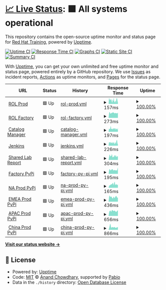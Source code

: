 # [📈 Live Status](https://RedHatTraining.github.io/uptime): <!--live status--> **🟩 All systems operational**

This repository contains the open-source uptime monitor and status page for [Red Hat Training](https://www.redhat.com/en/services/training), powered by [Upptime](https://github.com/upptime/upptime).

[![Uptime CI](https://github.com/RedHatTraining/uptime/workflows/Uptime%20CI/badge.svg)](https://github.com/RedHatTraining/uptime/actions?query=workflow%3A%22Uptime+CI%22)
[![Response Time CI](https://github.com/RedHatTraining/uptime/workflows/Response%20Time%20CI/badge.svg)](https://github.com/RedHatTraining/uptime/actions?query=workflow%3A%22Response+Time+CI%22)
[![Graphs CI](https://github.com/RedHatTraining/uptime/workflows/Graphs%20CI/badge.svg)](https://github.com/RedHatTraining/uptime/actions?query=workflow%3A%22Graphs+CI%22)
[![Static Site CI](https://github.com/RedHatTraining/uptime/workflows/Static%20Site%20CI/badge.svg)](https://github.com/RedHatTraining/uptime/actions?query=workflow%3A%22Static+Site+CI%22)
[![Summary CI](https://github.com/RedHatTraining/uptime/workflows/Summary%20CI/badge.svg)](https://github.com/RedHatTraining/uptime/actions?query=workflow%3A%22Summary+CI%22)

With [Upptime](https://upptime.js.org), you can get your own unlimited and free uptime monitor and status page, powered entirely by a GitHub repository. We use [Issues](https://github.com/RedHatTraining/uptime/issues) as incident reports, [Actions](https://github.com/RedHatTraining/uptime/actions) as uptime monitors, and [Pages](https://RedHatTraining.github.io/uptime) for the status page.

<!--start: status pages-->
<!-- This summary is generated by Upptime (https://github.com/upptime/upptime) -->
<!-- Do not edit this manually, your changes will be overwritten -->
<!-- prettier-ignore -->
| URL | Status | History | Response Time | Uptime |
| --- | ------ | ------- | ------------- | ------ |
| <img alt="" src="https://icons.duckduckgo.com/ip3/rol.redhat.com.ico" height="13"> [ROL Prod](https://rol.redhat.com/rol/app/catalog) | 🟩 Up | [rol-prod.yml](https://github.com/RedHatTraining/uptime/commits/HEAD/history/rol-prod.yml) | <details><summary><img alt="Response time graph" src="./graphs/rol-prod/response-time-week.png" height="20"> 157ms</summary><br><a href="https://RedHatTraining.github.io/uptime/history/rol-prod"><img alt="Response time 157" src="https://img.shields.io/endpoint?url=https%3A%2F%2Fraw.githubusercontent.com%2FRedHatTraining%2Fuptime%2FHEAD%2Fapi%2Frol-prod%2Fresponse-time.json"></a><br><a href="https://RedHatTraining.github.io/uptime/history/rol-prod"><img alt="24-hour response time 56" src="https://img.shields.io/endpoint?url=https%3A%2F%2Fraw.githubusercontent.com%2FRedHatTraining%2Fuptime%2FHEAD%2Fapi%2Frol-prod%2Fresponse-time-day.json"></a><br><a href="https://RedHatTraining.github.io/uptime/history/rol-prod"><img alt="7-day response time 157" src="https://img.shields.io/endpoint?url=https%3A%2F%2Fraw.githubusercontent.com%2FRedHatTraining%2Fuptime%2FHEAD%2Fapi%2Frol-prod%2Fresponse-time-week.json"></a><br><a href="https://RedHatTraining.github.io/uptime/history/rol-prod"><img alt="30-day response time 157" src="https://img.shields.io/endpoint?url=https%3A%2F%2Fraw.githubusercontent.com%2FRedHatTraining%2Fuptime%2FHEAD%2Fapi%2Frol-prod%2Fresponse-time-month.json"></a><br><a href="https://RedHatTraining.github.io/uptime/history/rol-prod"><img alt="1-year response time 157" src="https://img.shields.io/endpoint?url=https%3A%2F%2Fraw.githubusercontent.com%2FRedHatTraining%2Fuptime%2FHEAD%2Fapi%2Frol-prod%2Fresponse-time-year.json"></a></details> | <details><summary><a href="https://RedHatTraining.github.io/uptime/history/rol-prod">100.00%</a></summary><a href="https://RedHatTraining.github.io/uptime/history/rol-prod"><img alt="All-time uptime 100.00%" src="https://img.shields.io/endpoint?url=https%3A%2F%2Fraw.githubusercontent.com%2FRedHatTraining%2Fuptime%2FHEAD%2Fapi%2Frol-prod%2Fuptime.json"></a><br><a href="https://RedHatTraining.github.io/uptime/history/rol-prod"><img alt="24-hour uptime 100.00%" src="https://img.shields.io/endpoint?url=https%3A%2F%2Fraw.githubusercontent.com%2FRedHatTraining%2Fuptime%2FHEAD%2Fapi%2Frol-prod%2Fuptime-day.json"></a><br><a href="https://RedHatTraining.github.io/uptime/history/rol-prod"><img alt="7-day uptime 100.00%" src="https://img.shields.io/endpoint?url=https%3A%2F%2Fraw.githubusercontent.com%2FRedHatTraining%2Fuptime%2FHEAD%2Fapi%2Frol-prod%2Fuptime-week.json"></a><br><a href="https://RedHatTraining.github.io/uptime/history/rol-prod"><img alt="30-day uptime 100.00%" src="https://img.shields.io/endpoint?url=https%3A%2F%2Fraw.githubusercontent.com%2FRedHatTraining%2Fuptime%2FHEAD%2Fapi%2Frol-prod%2Fuptime-month.json"></a><br><a href="https://RedHatTraining.github.io/uptime/history/rol-prod"><img alt="1-year uptime 100.00%" src="https://img.shields.io/endpoint?url=https%3A%2F%2Fraw.githubusercontent.com%2FRedHatTraining%2Fuptime%2FHEAD%2Fapi%2Frol-prod%2Fuptime-year.json"></a></details>
| <img alt="" src="https://icons.duckduckgo.com/ip3/rol-factory.ole.redhat.com.ico" height="13"> [ROL Factory](https://rol-factory.ole.redhat.com/rol/app/) | 🟩 Up | [rol-factory.yml](https://github.com/RedHatTraining/uptime/commits/HEAD/history/rol-factory.yml) | <details><summary><img alt="Response time graph" src="./graphs/rol-factory/response-time-week.png" height="20"> 273ms</summary><br><a href="https://RedHatTraining.github.io/uptime/history/rol-factory"><img alt="Response time 273" src="https://img.shields.io/endpoint?url=https%3A%2F%2Fraw.githubusercontent.com%2FRedHatTraining%2Fuptime%2FHEAD%2Fapi%2Frol-factory%2Fresponse-time.json"></a><br><a href="https://RedHatTraining.github.io/uptime/history/rol-factory"><img alt="24-hour response time 269" src="https://img.shields.io/endpoint?url=https%3A%2F%2Fraw.githubusercontent.com%2FRedHatTraining%2Fuptime%2FHEAD%2Fapi%2Frol-factory%2Fresponse-time-day.json"></a><br><a href="https://RedHatTraining.github.io/uptime/history/rol-factory"><img alt="7-day response time 273" src="https://img.shields.io/endpoint?url=https%3A%2F%2Fraw.githubusercontent.com%2FRedHatTraining%2Fuptime%2FHEAD%2Fapi%2Frol-factory%2Fresponse-time-week.json"></a><br><a href="https://RedHatTraining.github.io/uptime/history/rol-factory"><img alt="30-day response time 273" src="https://img.shields.io/endpoint?url=https%3A%2F%2Fraw.githubusercontent.com%2FRedHatTraining%2Fuptime%2FHEAD%2Fapi%2Frol-factory%2Fresponse-time-month.json"></a><br><a href="https://RedHatTraining.github.io/uptime/history/rol-factory"><img alt="1-year response time 273" src="https://img.shields.io/endpoint?url=https%3A%2F%2Fraw.githubusercontent.com%2FRedHatTraining%2Fuptime%2FHEAD%2Fapi%2Frol-factory%2Fresponse-time-year.json"></a></details> | <details><summary><a href="https://RedHatTraining.github.io/uptime/history/rol-factory">100.00%</a></summary><a href="https://RedHatTraining.github.io/uptime/history/rol-factory"><img alt="All-time uptime 100.00%" src="https://img.shields.io/endpoint?url=https%3A%2F%2Fraw.githubusercontent.com%2FRedHatTraining%2Fuptime%2FHEAD%2Fapi%2Frol-factory%2Fuptime.json"></a><br><a href="https://RedHatTraining.github.io/uptime/history/rol-factory"><img alt="24-hour uptime 100.00%" src="https://img.shields.io/endpoint?url=https%3A%2F%2Fraw.githubusercontent.com%2FRedHatTraining%2Fuptime%2FHEAD%2Fapi%2Frol-factory%2Fuptime-day.json"></a><br><a href="https://RedHatTraining.github.io/uptime/history/rol-factory"><img alt="7-day uptime 100.00%" src="https://img.shields.io/endpoint?url=https%3A%2F%2Fraw.githubusercontent.com%2FRedHatTraining%2Fuptime%2FHEAD%2Fapi%2Frol-factory%2Fuptime-week.json"></a><br><a href="https://RedHatTraining.github.io/uptime/history/rol-factory"><img alt="30-day uptime 100.00%" src="https://img.shields.io/endpoint?url=https%3A%2F%2Fraw.githubusercontent.com%2FRedHatTraining%2Fuptime%2FHEAD%2Fapi%2Frol-factory%2Fuptime-month.json"></a><br><a href="https://RedHatTraining.github.io/uptime/history/rol-factory"><img alt="1-year uptime 100.00%" src="https://img.shields.io/endpoint?url=https%3A%2F%2Fraw.githubusercontent.com%2FRedHatTraining%2Fuptime%2FHEAD%2Fapi%2Frol-factory%2Fuptime-year.json"></a></details>
| <img alt="" src="https://icons.duckduckgo.com/ip3/cm.apps.tools-na150.prod.ole.redhat.com.ico" height="13"> [Catalog Manager](https://cm.apps.tools-na150.prod.ole.redhat.com/) | 🟩 Up | [catalog-manager.yml](https://github.com/RedHatTraining/uptime/commits/HEAD/history/catalog-manager.yml) | <details><summary><img alt="Response time graph" src="./graphs/catalog-manager/response-time-week.png" height="20"> 197ms</summary><br><a href="https://RedHatTraining.github.io/uptime/history/catalog-manager"><img alt="Response time 197" src="https://img.shields.io/endpoint?url=https%3A%2F%2Fraw.githubusercontent.com%2FRedHatTraining%2Fuptime%2FHEAD%2Fapi%2Fcatalog-manager%2Fresponse-time.json"></a><br><a href="https://RedHatTraining.github.io/uptime/history/catalog-manager"><img alt="24-hour response time 297" src="https://img.shields.io/endpoint?url=https%3A%2F%2Fraw.githubusercontent.com%2FRedHatTraining%2Fuptime%2FHEAD%2Fapi%2Fcatalog-manager%2Fresponse-time-day.json"></a><br><a href="https://RedHatTraining.github.io/uptime/history/catalog-manager"><img alt="7-day response time 197" src="https://img.shields.io/endpoint?url=https%3A%2F%2Fraw.githubusercontent.com%2FRedHatTraining%2Fuptime%2FHEAD%2Fapi%2Fcatalog-manager%2Fresponse-time-week.json"></a><br><a href="https://RedHatTraining.github.io/uptime/history/catalog-manager"><img alt="30-day response time 197" src="https://img.shields.io/endpoint?url=https%3A%2F%2Fraw.githubusercontent.com%2FRedHatTraining%2Fuptime%2FHEAD%2Fapi%2Fcatalog-manager%2Fresponse-time-month.json"></a><br><a href="https://RedHatTraining.github.io/uptime/history/catalog-manager"><img alt="1-year response time 197" src="https://img.shields.io/endpoint?url=https%3A%2F%2Fraw.githubusercontent.com%2FRedHatTraining%2Fuptime%2FHEAD%2Fapi%2Fcatalog-manager%2Fresponse-time-year.json"></a></details> | <details><summary><a href="https://RedHatTraining.github.io/uptime/history/catalog-manager">100.00%</a></summary><a href="https://RedHatTraining.github.io/uptime/history/catalog-manager"><img alt="All-time uptime 100.00%" src="https://img.shields.io/endpoint?url=https%3A%2F%2Fraw.githubusercontent.com%2FRedHatTraining%2Fuptime%2FHEAD%2Fapi%2Fcatalog-manager%2Fuptime.json"></a><br><a href="https://RedHatTraining.github.io/uptime/history/catalog-manager"><img alt="24-hour uptime 100.00%" src="https://img.shields.io/endpoint?url=https%3A%2F%2Fraw.githubusercontent.com%2FRedHatTraining%2Fuptime%2FHEAD%2Fapi%2Fcatalog-manager%2Fuptime-day.json"></a><br><a href="https://RedHatTraining.github.io/uptime/history/catalog-manager"><img alt="7-day uptime 100.00%" src="https://img.shields.io/endpoint?url=https%3A%2F%2Fraw.githubusercontent.com%2FRedHatTraining%2Fuptime%2FHEAD%2Fapi%2Fcatalog-manager%2Fuptime-week.json"></a><br><a href="https://RedHatTraining.github.io/uptime/history/catalog-manager"><img alt="30-day uptime 100.00%" src="https://img.shields.io/endpoint?url=https%3A%2F%2Fraw.githubusercontent.com%2FRedHatTraining%2Fuptime%2FHEAD%2Fapi%2Fcatalog-manager%2Fuptime-month.json"></a><br><a href="https://RedHatTraining.github.io/uptime/history/catalog-manager"><img alt="1-year uptime 100.00%" src="https://img.shields.io/endpoint?url=https%3A%2F%2Fraw.githubusercontent.com%2FRedHatTraining%2Fuptime%2FHEAD%2Fapi%2Fcatalog-manager%2Fuptime-year.json"></a></details>
| <img alt="" src="https://icons.duckduckgo.com/ip3/jenkins.prod.nextcle.com.ico" height="13"> [Jenkins](https://jenkins.prod.nextcle.com) | 🟩 Up | [jenkins.yml](https://github.com/RedHatTraining/uptime/commits/HEAD/history/jenkins.yml) | <details><summary><img alt="Response time graph" src="./graphs/jenkins/response-time-week.png" height="20"> 226ms</summary><br><a href="https://RedHatTraining.github.io/uptime/history/jenkins"><img alt="Response time 226" src="https://img.shields.io/endpoint?url=https%3A%2F%2Fraw.githubusercontent.com%2FRedHatTraining%2Fuptime%2FHEAD%2Fapi%2Fjenkins%2Fresponse-time.json"></a><br><a href="https://RedHatTraining.github.io/uptime/history/jenkins"><img alt="24-hour response time 128" src="https://img.shields.io/endpoint?url=https%3A%2F%2Fraw.githubusercontent.com%2FRedHatTraining%2Fuptime%2FHEAD%2Fapi%2Fjenkins%2Fresponse-time-day.json"></a><br><a href="https://RedHatTraining.github.io/uptime/history/jenkins"><img alt="7-day response time 226" src="https://img.shields.io/endpoint?url=https%3A%2F%2Fraw.githubusercontent.com%2FRedHatTraining%2Fuptime%2FHEAD%2Fapi%2Fjenkins%2Fresponse-time-week.json"></a><br><a href="https://RedHatTraining.github.io/uptime/history/jenkins"><img alt="30-day response time 226" src="https://img.shields.io/endpoint?url=https%3A%2F%2Fraw.githubusercontent.com%2FRedHatTraining%2Fuptime%2FHEAD%2Fapi%2Fjenkins%2Fresponse-time-month.json"></a><br><a href="https://RedHatTraining.github.io/uptime/history/jenkins"><img alt="1-year response time 226" src="https://img.shields.io/endpoint?url=https%3A%2F%2Fraw.githubusercontent.com%2FRedHatTraining%2Fuptime%2FHEAD%2Fapi%2Fjenkins%2Fresponse-time-year.json"></a></details> | <details><summary><a href="https://RedHatTraining.github.io/uptime/history/jenkins">100.00%</a></summary><a href="https://RedHatTraining.github.io/uptime/history/jenkins"><img alt="All-time uptime 100.00%" src="https://img.shields.io/endpoint?url=https%3A%2F%2Fraw.githubusercontent.com%2FRedHatTraining%2Fuptime%2FHEAD%2Fapi%2Fjenkins%2Fuptime.json"></a><br><a href="https://RedHatTraining.github.io/uptime/history/jenkins"><img alt="24-hour uptime 100.00%" src="https://img.shields.io/endpoint?url=https%3A%2F%2Fraw.githubusercontent.com%2FRedHatTraining%2Fuptime%2FHEAD%2Fapi%2Fjenkins%2Fuptime-day.json"></a><br><a href="https://RedHatTraining.github.io/uptime/history/jenkins"><img alt="7-day uptime 100.00%" src="https://img.shields.io/endpoint?url=https%3A%2F%2Fraw.githubusercontent.com%2FRedHatTraining%2Fuptime%2FHEAD%2Fapi%2Fjenkins%2Fuptime-week.json"></a><br><a href="https://RedHatTraining.github.io/uptime/history/jenkins"><img alt="30-day uptime 100.00%" src="https://img.shields.io/endpoint?url=https%3A%2F%2Fraw.githubusercontent.com%2FRedHatTraining%2Fuptime%2FHEAD%2Fapi%2Fjenkins%2Fuptime-month.json"></a><br><a href="https://RedHatTraining.github.io/uptime/history/jenkins"><img alt="1-year uptime 100.00%" src="https://img.shields.io/endpoint?url=https%3A%2F%2Fraw.githubusercontent.com%2FRedHatTraining%2Fuptime%2FHEAD%2Fapi%2Fjenkins%2Fuptime-year.json"></a></details>
| <img alt="" src="https://icons.duckduckgo.com/ip3/labs.dle.ole.redhat.com.ico" height="13"> [Shared Lab Report](https://labs.dle.ole.redhat.com) | 🟩 Up | [shared-lab-report.yml](https://github.com/RedHatTraining/uptime/commits/HEAD/history/shared-lab-report.yml) | <details><summary><img alt="Response time graph" src="./graphs/shared-lab-report/response-time-week.png" height="20"> 304ms</summary><br><a href="https://RedHatTraining.github.io/uptime/history/shared-lab-report"><img alt="Response time 304" src="https://img.shields.io/endpoint?url=https%3A%2F%2Fraw.githubusercontent.com%2FRedHatTraining%2Fuptime%2FHEAD%2Fapi%2Fshared-lab-report%2Fresponse-time.json"></a><br><a href="https://RedHatTraining.github.io/uptime/history/shared-lab-report"><img alt="24-hour response time 424" src="https://img.shields.io/endpoint?url=https%3A%2F%2Fraw.githubusercontent.com%2FRedHatTraining%2Fuptime%2FHEAD%2Fapi%2Fshared-lab-report%2Fresponse-time-day.json"></a><br><a href="https://RedHatTraining.github.io/uptime/history/shared-lab-report"><img alt="7-day response time 304" src="https://img.shields.io/endpoint?url=https%3A%2F%2Fraw.githubusercontent.com%2FRedHatTraining%2Fuptime%2FHEAD%2Fapi%2Fshared-lab-report%2Fresponse-time-week.json"></a><br><a href="https://RedHatTraining.github.io/uptime/history/shared-lab-report"><img alt="30-day response time 304" src="https://img.shields.io/endpoint?url=https%3A%2F%2Fraw.githubusercontent.com%2FRedHatTraining%2Fuptime%2FHEAD%2Fapi%2Fshared-lab-report%2Fresponse-time-month.json"></a><br><a href="https://RedHatTraining.github.io/uptime/history/shared-lab-report"><img alt="1-year response time 304" src="https://img.shields.io/endpoint?url=https%3A%2F%2Fraw.githubusercontent.com%2FRedHatTraining%2Fuptime%2FHEAD%2Fapi%2Fshared-lab-report%2Fresponse-time-year.json"></a></details> | <details><summary><a href="https://RedHatTraining.github.io/uptime/history/shared-lab-report">100.00%</a></summary><a href="https://RedHatTraining.github.io/uptime/history/shared-lab-report"><img alt="All-time uptime 100.00%" src="https://img.shields.io/endpoint?url=https%3A%2F%2Fraw.githubusercontent.com%2FRedHatTraining%2Fuptime%2FHEAD%2Fapi%2Fshared-lab-report%2Fuptime.json"></a><br><a href="https://RedHatTraining.github.io/uptime/history/shared-lab-report"><img alt="24-hour uptime 100.00%" src="https://img.shields.io/endpoint?url=https%3A%2F%2Fraw.githubusercontent.com%2FRedHatTraining%2Fuptime%2FHEAD%2Fapi%2Fshared-lab-report%2Fuptime-day.json"></a><br><a href="https://RedHatTraining.github.io/uptime/history/shared-lab-report"><img alt="7-day uptime 100.00%" src="https://img.shields.io/endpoint?url=https%3A%2F%2Fraw.githubusercontent.com%2FRedHatTraining%2Fuptime%2FHEAD%2Fapi%2Fshared-lab-report%2Fuptime-week.json"></a><br><a href="https://RedHatTraining.github.io/uptime/history/shared-lab-report"><img alt="30-day uptime 100.00%" src="https://img.shields.io/endpoint?url=https%3A%2F%2Fraw.githubusercontent.com%2FRedHatTraining%2Fuptime%2FHEAD%2Fapi%2Fshared-lab-report%2Fuptime-month.json"></a><br><a href="https://RedHatTraining.github.io/uptime/history/shared-lab-report"><img alt="1-year uptime 100.00%" src="https://img.shields.io/endpoint?url=https%3A%2F%2Fraw.githubusercontent.com%2FRedHatTraining%2Fuptime%2FHEAD%2Fapi%2Fshared-lab-report%2Fuptime-year.json"></a></details>
| <img alt="" src="https://icons.duckduckgo.com/ip3/pypi.apps.tools-na100.dev.ole.redhat.com.ico" height="13"> [Factory PyPi](https://pypi.apps.tools-na100.dev.ole.redhat.com) | 🟩 Up | [factory-py-pi.yml](https://github.com/RedHatTraining/uptime/commits/HEAD/history/factory-py-pi.yml) | <details><summary><img alt="Response time graph" src="./graphs/factory-py-pi/response-time-week.png" height="20"> 195ms</summary><br><a href="https://RedHatTraining.github.io/uptime/history/factory-py-pi"><img alt="Response time 195" src="https://img.shields.io/endpoint?url=https%3A%2F%2Fraw.githubusercontent.com%2FRedHatTraining%2Fuptime%2FHEAD%2Fapi%2Ffactory-py-pi%2Fresponse-time.json"></a><br><a href="https://RedHatTraining.github.io/uptime/history/factory-py-pi"><img alt="24-hour response time 187" src="https://img.shields.io/endpoint?url=https%3A%2F%2Fraw.githubusercontent.com%2FRedHatTraining%2Fuptime%2FHEAD%2Fapi%2Ffactory-py-pi%2Fresponse-time-day.json"></a><br><a href="https://RedHatTraining.github.io/uptime/history/factory-py-pi"><img alt="7-day response time 195" src="https://img.shields.io/endpoint?url=https%3A%2F%2Fraw.githubusercontent.com%2FRedHatTraining%2Fuptime%2FHEAD%2Fapi%2Ffactory-py-pi%2Fresponse-time-week.json"></a><br><a href="https://RedHatTraining.github.io/uptime/history/factory-py-pi"><img alt="30-day response time 195" src="https://img.shields.io/endpoint?url=https%3A%2F%2Fraw.githubusercontent.com%2FRedHatTraining%2Fuptime%2FHEAD%2Fapi%2Ffactory-py-pi%2Fresponse-time-month.json"></a><br><a href="https://RedHatTraining.github.io/uptime/history/factory-py-pi"><img alt="1-year response time 195" src="https://img.shields.io/endpoint?url=https%3A%2F%2Fraw.githubusercontent.com%2FRedHatTraining%2Fuptime%2FHEAD%2Fapi%2Ffactory-py-pi%2Fresponse-time-year.json"></a></details> | <details><summary><a href="https://RedHatTraining.github.io/uptime/history/factory-py-pi">100.00%</a></summary><a href="https://RedHatTraining.github.io/uptime/history/factory-py-pi"><img alt="All-time uptime 100.00%" src="https://img.shields.io/endpoint?url=https%3A%2F%2Fraw.githubusercontent.com%2FRedHatTraining%2Fuptime%2FHEAD%2Fapi%2Ffactory-py-pi%2Fuptime.json"></a><br><a href="https://RedHatTraining.github.io/uptime/history/factory-py-pi"><img alt="24-hour uptime 100.00%" src="https://img.shields.io/endpoint?url=https%3A%2F%2Fraw.githubusercontent.com%2FRedHatTraining%2Fuptime%2FHEAD%2Fapi%2Ffactory-py-pi%2Fuptime-day.json"></a><br><a href="https://RedHatTraining.github.io/uptime/history/factory-py-pi"><img alt="7-day uptime 100.00%" src="https://img.shields.io/endpoint?url=https%3A%2F%2Fraw.githubusercontent.com%2FRedHatTraining%2Fuptime%2FHEAD%2Fapi%2Ffactory-py-pi%2Fuptime-week.json"></a><br><a href="https://RedHatTraining.github.io/uptime/history/factory-py-pi"><img alt="30-day uptime 100.00%" src="https://img.shields.io/endpoint?url=https%3A%2F%2Fraw.githubusercontent.com%2FRedHatTraining%2Fuptime%2FHEAD%2Fapi%2Ffactory-py-pi%2Fuptime-month.json"></a><br><a href="https://RedHatTraining.github.io/uptime/history/factory-py-pi"><img alt="1-year uptime 100.00%" src="https://img.shields.io/endpoint?url=https%3A%2F%2Fraw.githubusercontent.com%2FRedHatTraining%2Fuptime%2FHEAD%2Fapi%2Ffactory-py-pi%2Fuptime-year.json"></a></details>
| <img alt="" src="https://icons.duckduckgo.com/ip3/pypi.apps.tools-na150.prod.ole.redhat.com.ico" height="13"> [NA Prod PyPi](https://pypi.apps.tools-na150.prod.ole.redhat.com) | 🟩 Up | [na-prod-py-pi.yml](https://github.com/RedHatTraining/uptime/commits/HEAD/history/na-prod-py-pi.yml) | <details><summary><img alt="Response time graph" src="./graphs/na-prod-py-pi/response-time-week.png" height="20"> 165ms</summary><br><a href="https://RedHatTraining.github.io/uptime/history/na-prod-py-pi"><img alt="Response time 165" src="https://img.shields.io/endpoint?url=https%3A%2F%2Fraw.githubusercontent.com%2FRedHatTraining%2Fuptime%2FHEAD%2Fapi%2Fna-prod-py-pi%2Fresponse-time.json"></a><br><a href="https://RedHatTraining.github.io/uptime/history/na-prod-py-pi"><img alt="24-hour response time 189" src="https://img.shields.io/endpoint?url=https%3A%2F%2Fraw.githubusercontent.com%2FRedHatTraining%2Fuptime%2FHEAD%2Fapi%2Fna-prod-py-pi%2Fresponse-time-day.json"></a><br><a href="https://RedHatTraining.github.io/uptime/history/na-prod-py-pi"><img alt="7-day response time 165" src="https://img.shields.io/endpoint?url=https%3A%2F%2Fraw.githubusercontent.com%2FRedHatTraining%2Fuptime%2FHEAD%2Fapi%2Fna-prod-py-pi%2Fresponse-time-week.json"></a><br><a href="https://RedHatTraining.github.io/uptime/history/na-prod-py-pi"><img alt="30-day response time 165" src="https://img.shields.io/endpoint?url=https%3A%2F%2Fraw.githubusercontent.com%2FRedHatTraining%2Fuptime%2FHEAD%2Fapi%2Fna-prod-py-pi%2Fresponse-time-month.json"></a><br><a href="https://RedHatTraining.github.io/uptime/history/na-prod-py-pi"><img alt="1-year response time 165" src="https://img.shields.io/endpoint?url=https%3A%2F%2Fraw.githubusercontent.com%2FRedHatTraining%2Fuptime%2FHEAD%2Fapi%2Fna-prod-py-pi%2Fresponse-time-year.json"></a></details> | <details><summary><a href="https://RedHatTraining.github.io/uptime/history/na-prod-py-pi">100.00%</a></summary><a href="https://RedHatTraining.github.io/uptime/history/na-prod-py-pi"><img alt="All-time uptime 100.00%" src="https://img.shields.io/endpoint?url=https%3A%2F%2Fraw.githubusercontent.com%2FRedHatTraining%2Fuptime%2FHEAD%2Fapi%2Fna-prod-py-pi%2Fuptime.json"></a><br><a href="https://RedHatTraining.github.io/uptime/history/na-prod-py-pi"><img alt="24-hour uptime 100.00%" src="https://img.shields.io/endpoint?url=https%3A%2F%2Fraw.githubusercontent.com%2FRedHatTraining%2Fuptime%2FHEAD%2Fapi%2Fna-prod-py-pi%2Fuptime-day.json"></a><br><a href="https://RedHatTraining.github.io/uptime/history/na-prod-py-pi"><img alt="7-day uptime 100.00%" src="https://img.shields.io/endpoint?url=https%3A%2F%2Fraw.githubusercontent.com%2FRedHatTraining%2Fuptime%2FHEAD%2Fapi%2Fna-prod-py-pi%2Fuptime-week.json"></a><br><a href="https://RedHatTraining.github.io/uptime/history/na-prod-py-pi"><img alt="30-day uptime 100.00%" src="https://img.shields.io/endpoint?url=https%3A%2F%2Fraw.githubusercontent.com%2FRedHatTraining%2Fuptime%2FHEAD%2Fapi%2Fna-prod-py-pi%2Fuptime-month.json"></a><br><a href="https://RedHatTraining.github.io/uptime/history/na-prod-py-pi"><img alt="1-year uptime 100.00%" src="https://img.shields.io/endpoint?url=https%3A%2F%2Fraw.githubusercontent.com%2FRedHatTraining%2Fuptime%2FHEAD%2Fapi%2Fna-prod-py-pi%2Fuptime-year.json"></a></details>
| <img alt="" src="https://icons.duckduckgo.com/ip3/pypi.apps.tools-emea160.prod.ole.redhat.com.ico" height="13"> [EMEA Prod PyPi](https://pypi.apps.tools-emea160.prod.ole.redhat.com) | 🟩 Up | [emea-prod-py-pi.yml](https://github.com/RedHatTraining/uptime/commits/HEAD/history/emea-prod-py-pi.yml) | <details><summary><img alt="Response time graph" src="./graphs/emea-prod-py-pi/response-time-week.png" height="20"> 436ms</summary><br><a href="https://RedHatTraining.github.io/uptime/history/emea-prod-py-pi"><img alt="Response time 436" src="https://img.shields.io/endpoint?url=https%3A%2F%2Fraw.githubusercontent.com%2FRedHatTraining%2Fuptime%2FHEAD%2Fapi%2Femea-prod-py-pi%2Fresponse-time.json"></a><br><a href="https://RedHatTraining.github.io/uptime/history/emea-prod-py-pi"><img alt="24-hour response time 423" src="https://img.shields.io/endpoint?url=https%3A%2F%2Fraw.githubusercontent.com%2FRedHatTraining%2Fuptime%2FHEAD%2Fapi%2Femea-prod-py-pi%2Fresponse-time-day.json"></a><br><a href="https://RedHatTraining.github.io/uptime/history/emea-prod-py-pi"><img alt="7-day response time 436" src="https://img.shields.io/endpoint?url=https%3A%2F%2Fraw.githubusercontent.com%2FRedHatTraining%2Fuptime%2FHEAD%2Fapi%2Femea-prod-py-pi%2Fresponse-time-week.json"></a><br><a href="https://RedHatTraining.github.io/uptime/history/emea-prod-py-pi"><img alt="30-day response time 436" src="https://img.shields.io/endpoint?url=https%3A%2F%2Fraw.githubusercontent.com%2FRedHatTraining%2Fuptime%2FHEAD%2Fapi%2Femea-prod-py-pi%2Fresponse-time-month.json"></a><br><a href="https://RedHatTraining.github.io/uptime/history/emea-prod-py-pi"><img alt="1-year response time 436" src="https://img.shields.io/endpoint?url=https%3A%2F%2Fraw.githubusercontent.com%2FRedHatTraining%2Fuptime%2FHEAD%2Fapi%2Femea-prod-py-pi%2Fresponse-time-year.json"></a></details> | <details><summary><a href="https://RedHatTraining.github.io/uptime/history/emea-prod-py-pi">100.00%</a></summary><a href="https://RedHatTraining.github.io/uptime/history/emea-prod-py-pi"><img alt="All-time uptime 100.00%" src="https://img.shields.io/endpoint?url=https%3A%2F%2Fraw.githubusercontent.com%2FRedHatTraining%2Fuptime%2FHEAD%2Fapi%2Femea-prod-py-pi%2Fuptime.json"></a><br><a href="https://RedHatTraining.github.io/uptime/history/emea-prod-py-pi"><img alt="24-hour uptime 100.00%" src="https://img.shields.io/endpoint?url=https%3A%2F%2Fraw.githubusercontent.com%2FRedHatTraining%2Fuptime%2FHEAD%2Fapi%2Femea-prod-py-pi%2Fuptime-day.json"></a><br><a href="https://RedHatTraining.github.io/uptime/history/emea-prod-py-pi"><img alt="7-day uptime 100.00%" src="https://img.shields.io/endpoint?url=https%3A%2F%2Fraw.githubusercontent.com%2FRedHatTraining%2Fuptime%2FHEAD%2Fapi%2Femea-prod-py-pi%2Fuptime-week.json"></a><br><a href="https://RedHatTraining.github.io/uptime/history/emea-prod-py-pi"><img alt="30-day uptime 100.00%" src="https://img.shields.io/endpoint?url=https%3A%2F%2Fraw.githubusercontent.com%2FRedHatTraining%2Fuptime%2FHEAD%2Fapi%2Femea-prod-py-pi%2Fuptime-month.json"></a><br><a href="https://RedHatTraining.github.io/uptime/history/emea-prod-py-pi"><img alt="1-year uptime 100.00%" src="https://img.shields.io/endpoint?url=https%3A%2F%2Fraw.githubusercontent.com%2FRedHatTraining%2Fuptime%2FHEAD%2Fapi%2Femea-prod-py-pi%2Fuptime-year.json"></a></details>
| <img alt="" src="https://icons.duckduckgo.com/ip3/pypi.apps.tools-apac150.prod.ole.redhat.com.ico" height="13"> [APAC Prod PyPi](https://pypi.apps.tools-apac150.prod.ole.redhat.com) | 🟩 Up | [apac-prod-py-pi.yml](https://github.com/RedHatTraining/uptime/commits/HEAD/history/apac-prod-py-pi.yml) | <details><summary><img alt="Response time graph" src="./graphs/apac-prod-py-pi/response-time-week.png" height="20"> 656ms</summary><br><a href="https://RedHatTraining.github.io/uptime/history/apac-prod-py-pi"><img alt="Response time 656" src="https://img.shields.io/endpoint?url=https%3A%2F%2Fraw.githubusercontent.com%2FRedHatTraining%2Fuptime%2FHEAD%2Fapi%2Fapac-prod-py-pi%2Fresponse-time.json"></a><br><a href="https://RedHatTraining.github.io/uptime/history/apac-prod-py-pi"><img alt="24-hour response time 982" src="https://img.shields.io/endpoint?url=https%3A%2F%2Fraw.githubusercontent.com%2FRedHatTraining%2Fuptime%2FHEAD%2Fapi%2Fapac-prod-py-pi%2Fresponse-time-day.json"></a><br><a href="https://RedHatTraining.github.io/uptime/history/apac-prod-py-pi"><img alt="7-day response time 656" src="https://img.shields.io/endpoint?url=https%3A%2F%2Fraw.githubusercontent.com%2FRedHatTraining%2Fuptime%2FHEAD%2Fapi%2Fapac-prod-py-pi%2Fresponse-time-week.json"></a><br><a href="https://RedHatTraining.github.io/uptime/history/apac-prod-py-pi"><img alt="30-day response time 656" src="https://img.shields.io/endpoint?url=https%3A%2F%2Fraw.githubusercontent.com%2FRedHatTraining%2Fuptime%2FHEAD%2Fapi%2Fapac-prod-py-pi%2Fresponse-time-month.json"></a><br><a href="https://RedHatTraining.github.io/uptime/history/apac-prod-py-pi"><img alt="1-year response time 656" src="https://img.shields.io/endpoint?url=https%3A%2F%2Fraw.githubusercontent.com%2FRedHatTraining%2Fuptime%2FHEAD%2Fapi%2Fapac-prod-py-pi%2Fresponse-time-year.json"></a></details> | <details><summary><a href="https://RedHatTraining.github.io/uptime/history/apac-prod-py-pi">100.00%</a></summary><a href="https://RedHatTraining.github.io/uptime/history/apac-prod-py-pi"><img alt="All-time uptime 100.00%" src="https://img.shields.io/endpoint?url=https%3A%2F%2Fraw.githubusercontent.com%2FRedHatTraining%2Fuptime%2FHEAD%2Fapi%2Fapac-prod-py-pi%2Fuptime.json"></a><br><a href="https://RedHatTraining.github.io/uptime/history/apac-prod-py-pi"><img alt="24-hour uptime 100.00%" src="https://img.shields.io/endpoint?url=https%3A%2F%2Fraw.githubusercontent.com%2FRedHatTraining%2Fuptime%2FHEAD%2Fapi%2Fapac-prod-py-pi%2Fuptime-day.json"></a><br><a href="https://RedHatTraining.github.io/uptime/history/apac-prod-py-pi"><img alt="7-day uptime 100.00%" src="https://img.shields.io/endpoint?url=https%3A%2F%2Fraw.githubusercontent.com%2FRedHatTraining%2Fuptime%2FHEAD%2Fapi%2Fapac-prod-py-pi%2Fuptime-week.json"></a><br><a href="https://RedHatTraining.github.io/uptime/history/apac-prod-py-pi"><img alt="30-day uptime 100.00%" src="https://img.shields.io/endpoint?url=https%3A%2F%2Fraw.githubusercontent.com%2FRedHatTraining%2Fuptime%2FHEAD%2Fapi%2Fapac-prod-py-pi%2Fuptime-month.json"></a><br><a href="https://RedHatTraining.github.io/uptime/history/apac-prod-py-pi"><img alt="1-year uptime 100.00%" src="https://img.shields.io/endpoint?url=https%3A%2F%2Fraw.githubusercontent.com%2FRedHatTraining%2Fuptime%2FHEAD%2Fapi%2Fapac-prod-py-pi%2Fuptime-year.json"></a></details>
| <img alt="" src="https://icons.duckduckgo.com/ip3/pypi.apps.tools-apac152.prod.ole.redhat.com.ico" height="13"> [China Prod PyPi](https://pypi.apps.tools-apac152.prod.ole.redhat.com) | 🟩 Up | [china-prod-py-pi.yml](https://github.com/RedHatTraining/uptime/commits/HEAD/history/china-prod-py-pi.yml) | <details><summary><img alt="Response time graph" src="./graphs/china-prod-py-pi/response-time-week.png" height="20"> 866ms</summary><br><a href="https://RedHatTraining.github.io/uptime/history/china-prod-py-pi"><img alt="Response time 866" src="https://img.shields.io/endpoint?url=https%3A%2F%2Fraw.githubusercontent.com%2FRedHatTraining%2Fuptime%2FHEAD%2Fapi%2Fchina-prod-py-pi%2Fresponse-time.json"></a><br><a href="https://RedHatTraining.github.io/uptime/history/china-prod-py-pi"><img alt="24-hour response time 844" src="https://img.shields.io/endpoint?url=https%3A%2F%2Fraw.githubusercontent.com%2FRedHatTraining%2Fuptime%2FHEAD%2Fapi%2Fchina-prod-py-pi%2Fresponse-time-day.json"></a><br><a href="https://RedHatTraining.github.io/uptime/history/china-prod-py-pi"><img alt="7-day response time 866" src="https://img.shields.io/endpoint?url=https%3A%2F%2Fraw.githubusercontent.com%2FRedHatTraining%2Fuptime%2FHEAD%2Fapi%2Fchina-prod-py-pi%2Fresponse-time-week.json"></a><br><a href="https://RedHatTraining.github.io/uptime/history/china-prod-py-pi"><img alt="30-day response time 866" src="https://img.shields.io/endpoint?url=https%3A%2F%2Fraw.githubusercontent.com%2FRedHatTraining%2Fuptime%2FHEAD%2Fapi%2Fchina-prod-py-pi%2Fresponse-time-month.json"></a><br><a href="https://RedHatTraining.github.io/uptime/history/china-prod-py-pi"><img alt="1-year response time 866" src="https://img.shields.io/endpoint?url=https%3A%2F%2Fraw.githubusercontent.com%2FRedHatTraining%2Fuptime%2FHEAD%2Fapi%2Fchina-prod-py-pi%2Fresponse-time-year.json"></a></details> | <details><summary><a href="https://RedHatTraining.github.io/uptime/history/china-prod-py-pi">100.00%</a></summary><a href="https://RedHatTraining.github.io/uptime/history/china-prod-py-pi"><img alt="All-time uptime 100.00%" src="https://img.shields.io/endpoint?url=https%3A%2F%2Fraw.githubusercontent.com%2FRedHatTraining%2Fuptime%2FHEAD%2Fapi%2Fchina-prod-py-pi%2Fuptime.json"></a><br><a href="https://RedHatTraining.github.io/uptime/history/china-prod-py-pi"><img alt="24-hour uptime 100.00%" src="https://img.shields.io/endpoint?url=https%3A%2F%2Fraw.githubusercontent.com%2FRedHatTraining%2Fuptime%2FHEAD%2Fapi%2Fchina-prod-py-pi%2Fuptime-day.json"></a><br><a href="https://RedHatTraining.github.io/uptime/history/china-prod-py-pi"><img alt="7-day uptime 100.00%" src="https://img.shields.io/endpoint?url=https%3A%2F%2Fraw.githubusercontent.com%2FRedHatTraining%2Fuptime%2FHEAD%2Fapi%2Fchina-prod-py-pi%2Fuptime-week.json"></a><br><a href="https://RedHatTraining.github.io/uptime/history/china-prod-py-pi"><img alt="30-day uptime 100.00%" src="https://img.shields.io/endpoint?url=https%3A%2F%2Fraw.githubusercontent.com%2FRedHatTraining%2Fuptime%2FHEAD%2Fapi%2Fchina-prod-py-pi%2Fuptime-month.json"></a><br><a href="https://RedHatTraining.github.io/uptime/history/china-prod-py-pi"><img alt="1-year uptime 100.00%" src="https://img.shields.io/endpoint?url=https%3A%2F%2Fraw.githubusercontent.com%2FRedHatTraining%2Fuptime%2FHEAD%2Fapi%2Fchina-prod-py-pi%2Fuptime-year.json"></a></details>

<!--end: status pages-->

[**Visit our status website →**](https://RedHatTraining.github.io/uptime)

## 📄 License

- Powered by: [Upptime](https://github.com/upptime/upptime)
- Code: [MIT](./LICENSE) © [Anand Chowdhary](https://anandchowdhary.com), supported by [Pabio](https://pabio.com)
- Data in the `./history` directory: [Open Database License](https://opendatacommons.org/licenses/odbl/1-0/)
